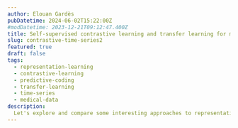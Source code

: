 ```yaml
---
author: Elouan Gardès
pubDatetime: 2024-06-02T15:22:00Z
#modDatetime: 2023-12-21T09:12:47.400Z
title: Self-supervised contrastive learning and transfer learning for medical time-series
slug: contrastive-time-series2
featured: true
draft: false
tags:
  - representation-learning
  - contrastive-learning
  - predictive-coding
  - transfer-learning
  - time-series
  - medical-data
description:
  Let's explore and compare some interesting approaches to representation learning of medical time-series! Two datasets, a thrilling battle between models and a fast predictive coding implementation for contrastive learning of time-series.
---
```

